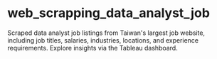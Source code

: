 # web_scrapping_data_analyst_job
Scraped data analyst job listings from Taiwan's largest job website, including job titles, salaries, industries, locations, and experience requirements. Explore insights via the Tableau dashboard.
